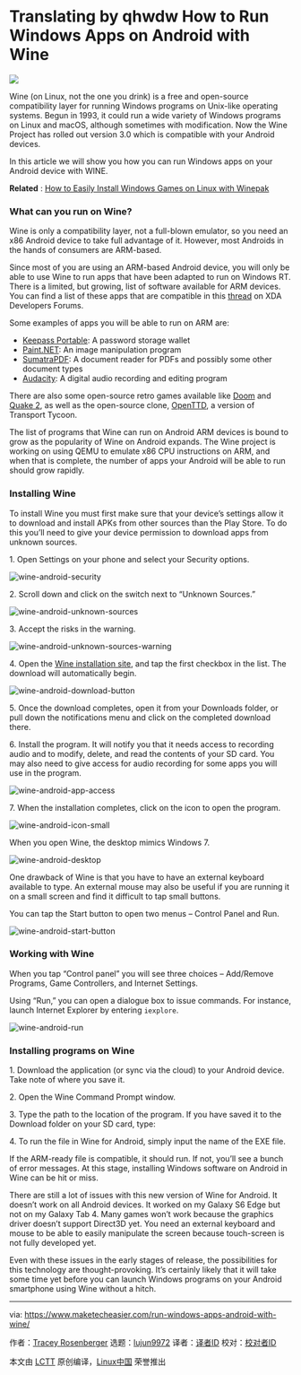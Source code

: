 Translating by qhwdw
How to Run Windows Apps on Android with Wine
======

![](https://www.maketecheasier.com/assets/uploads/2018/07/Wine-Android-featured-image.jpg)

Wine (on Linux, not the one you drink) is a free and open-source compatibility layer for running Windows programs on Unix-like operating systems. Begun in 1993, it could run a wide variety of Windows programs on Linux and macOS, although sometimes with modification. Now the Wine Project has rolled out version 3.0 which is compatible with your Android devices.

In this article we will show you how you can run Windows apps on your Android device with WINE.

**Related** : [How to Easily Install Windows Games on Linux with Winepak][1]

### What can you run on Wine?

Wine is only a compatibility layer, not a full-blown emulator, so you need an x86 Android device to take full advantage of it. However, most Androids in the hands of consumers are ARM-based.

Since most of you are using an ARM-based Android device, you will only be able to use Wine to run apps that have been adapted to run on Windows RT. There is a limited, but growing, list of software available for ARM devices. You can find a list of these apps that are compatible in this [thread][2] on XDA Developers Forums.

Some examples of apps you will be able to run on ARM are:

  * [Keepass Portable][3]: A password storage wallet
  * [Paint.NET][4]: An image manipulation program
  * [SumatraPDF][5]: A document reader for PDFs and possibly some other document types
  * [Audacity][6]: A digital audio recording and editing program



There are also some open-source retro games available like [Doom][7] and [Quake 2][8], as well as the open-source clone, [OpenTTD][9], a version of Transport Tycoon.

The list of programs that Wine can run on Android ARM devices is bound to grow as the popularity of Wine on Android expands. The Wine project is working on using QEMU to emulate x86 CPU instructions on ARM, and when that is complete, the number of apps your Android will be able to run should grow rapidly.

### Installing Wine

To install Wine you must first make sure that your device’s settings allow it to download and install APKs from other sources than the Play Store. To do this you’ll need to give your device permission to download apps from unknown sources.

1\. Open Settings on your phone and select your Security options.


![wine-android-security][10]

2\. Scroll down and click on the switch next to “Unknown Sources.”

![wine-android-unknown-sources][11]

3\. Accept the risks in the warning.

![wine-android-unknown-sources-warning][12]

4\. Open the [Wine installation site][13], and tap the first checkbox in the list. The download will automatically begin.

![wine-android-download-button][14]

5\. Once the download completes, open it from your Downloads folder, or pull down the notifications menu and click on the completed download there.

6\. Install the program. It will notify you that it needs access to recording audio and to modify, delete, and read the contents of your SD card. You may also need to give access for audio recording for some apps you will use in the program.

![wine-android-app-access][15]

7\. When the installation completes, click on the icon to open the program.

![wine-android-icon-small][16]

When you open Wine, the desktop mimics Windows 7.

![wine-android-desktop][17]

One drawback of Wine is that you have to have an external keyboard available to type. An external mouse may also be useful if you are running it on a small screen and find it difficult to tap small buttons.

You can tap the Start button to open two menus – Control Panel and Run.

![wine-android-start-button][18]

### Working with Wine

When you tap “Control panel” you will see three choices – Add/Remove Programs, Game Controllers, and Internet Settings.

Using “Run,” you can open a dialogue box to issue commands. For instance, launch Internet Explorer by entering `iexplore`.

![wine-android-run][19]

### Installing programs on Wine

1\. Download the application (or sync via the cloud) to your Android device. Take note of where you save it.

2\. Open the Wine Command Prompt window.

3\. Type the path to the location of the program. If you have saved it to the Download folder on your SD card, type:

4\. To run the file in Wine for Android, simply input the name of the EXE file.

If the ARM-ready file is compatible, it should run. If not, you’ll see a bunch of error messages. At this stage, installing Windows software on Android in Wine can be hit or miss.

There are still a lot of issues with this new version of Wine for Android. It doesn’t work on all Android devices. It worked on my Galaxy S6 Edge but not on my Galaxy Tab 4. Many games won’t work because the graphics driver doesn’t support Direct3D yet. You need an external keyboard and mouse to be able to easily manipulate the screen because touch-screen is not fully developed yet.

Even with these issues in the early stages of release, the possibilities for this technology are thought-provoking. It’s certainly likely that it will take some time yet before you can launch Windows programs on your Android smartphone using Wine without a hitch.

--------------------------------------------------------------------------------

via: https://www.maketecheasier.com/run-windows-apps-android-with-wine/

作者：[Tracey Rosenberger][a]
选题：[lujun9972](https://github.com/lujun9972)
译者：[译者ID](https://github.com/译者ID)
校对：[校对者ID](https://github.com/校对者ID)

本文由 [LCTT](https://github.com/LCTT/TranslateProject) 原创编译，[Linux中国](https://linux.cn/) 荣誉推出

[a]:https://www.maketecheasier.com/author/traceyrosenberger/
[1]:https://www.maketecheasier.com/winepak-install-windows-games-linux/ (How to Easily Install Windows Games on Linux with Winepak)
[2]:https://forum.xda-developers.com/showthread.php?t=2092348
[3]:http://downloads.sourceforge.net/keepass/KeePass-2.20.1.zip
[4]:http://forum.xda-developers.com/showthread.php?t=2411497
[5]:http://forum.xda-developers.com/showthread.php?t=2098594
[6]:http://forum.xda-developers.com/showthread.php?t=2103779
[7]:http://forum.xda-developers.com/showthread.php?t=2175449
[8]:http://forum.xda-developers.com/attachment.php?attachmentid=1640830&d=1358070370
[9]:http://forum.xda-developers.com/showpost.php?p=36674868&postcount=151
[10]:https://www.maketecheasier.com/assets/uploads/2018/07/Wine-Android-security.png (wine-android-security)
[11]:https://www.maketecheasier.com/assets/uploads/2018/07/Wine-Android-unknown-sources.jpg (wine-android-unknown-sources)
[12]:https://www.maketecheasier.com/assets/uploads/2018/07/Wine-Android-unknown-sources-warning.png (wine-android-unknown-sources-warning)
[13]:https://dl.winehq.org/wine-builds/android/
[14]:https://www.maketecheasier.com/assets/uploads/2018/07/Wine-Android-download-button.png (wine-android-download-button)
[15]:https://www.maketecheasier.com/assets/uploads/2018/07/Wine-Android-app-access.jpg (wine-android-app-access)
[16]:https://www.maketecheasier.com/assets/uploads/2018/07/Wine-Android-icon-small.jpg (wine-android-icon-small)
[17]:https://www.maketecheasier.com/assets/uploads/2018/07/Wine-Android-desktop.png (wine-android-desktop)
[18]:https://www.maketecheasier.com/assets/uploads/2018/07/Wine-Android-start-button.png (wine-android-start-button)
[19]:https://www.maketecheasier.com/assets/uploads/2018/07/Wine-Android-Run.png (wine-android-run)
